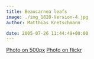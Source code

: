```yaml
---
title: Beaucarnea leafs
image: ./img_1820-Version-4.jpg
author: Matthias Kretschmann

date: 2005-07-26 11:44:49+00:00
---
```


[Photo on 500px](http://500px.com/photo/2661202) [Photo on flickr](http://www.flickr.com/photos/krema/6821597484)
